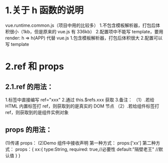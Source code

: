 # 1.关于 h 函数的说明

vue.runtime.common.js（项目中用的比较多） 1.不包含模板解析器，打包后体积很小（1kb，但是原来的 vue.js 有 336kb） 2.配置项中不能写 template，要用 render: h => h(APP) 代替
vue.js 1.包含模板解析器，打包后体积很大 2.配置可以写 template

# 2.ref 和 props

## 2.1.ref 的用法：

1.标签中直接编写 ref="xxx" 2.通过 this.\$refs.xxx 获取 3.备注：
（1）.若给 HTML 内置标签打 ref，则获取到的是真实的 DOM 节点
（2）.若给组件标签打 ref，则获取到的是组件实例对象

## props 的用法：

(1)传递 props： <Demo :a="xx" />
(2)Demo 组件中接收声明
第一种方式：
props:['xx']
第二种方式：
props：{
xx:{
type:String,
required: true,//必要性
default:"隔壁老王" //默认值
}
}
